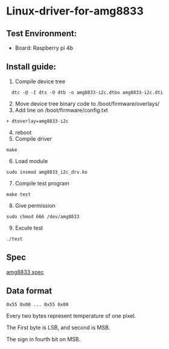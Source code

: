 # Linux-driver-for-amg8833

## Test Environment:
 - Board: Raspberry pi 4b

## Install guide:
  1. Compile device tree
  ```bash=
    dtc -@ -I dts -O dtb -o amg8833-i2c.dtbo amg8833-i2c.dti
  ```
  2. Move device tree binary code to /boot/firmware/overlays/
  3. Add line on /boot/firmware/config.txt
  ```text=
  + dtoverlay=amg8833-i2c  
  ```
  4. reboot
  5. Compile driver
  ```bash=
  make
  ```
  6. Load module
  ```bash=
  sudo insmod amg8833_i2c_drv.ko
  ```
  7. Compile test program
  ```bash=
  make test
  ```
  8. Give permission
  ```bash=
  sudo chmod 666 /dev/amg8833
  ```
  9. Excute test
  ```bash=
  ./test
  ```

## Spec
[amg8833 spec](https://industry.panasonic.eu/components/sensors/industrial-sensors/grid-eye/amg88xx-high-performance-type/amg8833-amg8833)

## Data format
```text=
0x55 0x00 ... 0x55 0x00
```

Every two bytes represent temperature of one pixel.

The First byte is LSB, and second is MSB.

The sign in fourth bit on MSB.

